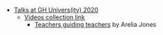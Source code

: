 * [Talks at GH Univers(ity) 2020](https://education.github.com/university)
  - [Videos collection link](https://www.twitch.tv/collections/lrqXyFWFThau8w)
    - [Teachers guiding teachers](https://www.twitch.tv/videos/833727589) by Arelia Jones
